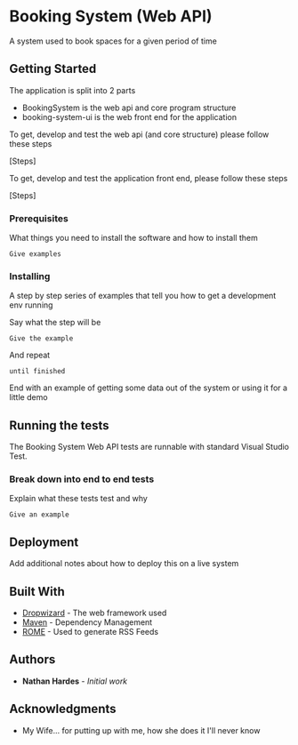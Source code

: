 # Booking System (Web API)

A system used to book spaces for a given period of time

## Getting Started

The application is split into 2 parts
 - BookingSystem is the web api and core program structure
 - booking-system-ui is the web front end for the application

 To get, develop and test the web api (and core structure) please follow these steps

 [Steps]

 To get, develop and test the application front end, please follow these steps

 [Steps]

### Prerequisites

What things you need to install the software and how to install them

```
Give examples
```

### Installing

A step by step series of examples that tell you how to get a development env running

Say what the step will be

```
Give the example
```

And repeat

```
until finished
```

End with an example of getting some data out of the system or using it for a little demo

## Running the tests

The Booking System Web API tests are runnable with standard Visual Studio Test.

### Break down into end to end tests

Explain what these tests test and why

```
Give an example
```

## Deployment

Add additional notes about how to deploy this on a live system

## Built With

* [Dropwizard](http://www.dropwizard.io/1.0.2/docs/) - The web framework used
* [Maven](https://maven.apache.org/) - Dependency Management
* [ROME](https://rometools.github.io/rome/) - Used to generate RSS Feeds

## Authors

* **Nathan Hardes** - *Initial work*

## Acknowledgments

* My Wife... for putting up with me, how she does it I'll never know
